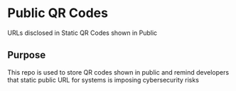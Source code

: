 # Public QR Codes

URLs disclosed in Static QR Codes shown in Public

## Purpose

This repo is used to store QR codes shown in public and remind developers that static public URL for systems is imposing cybersecurity risks
